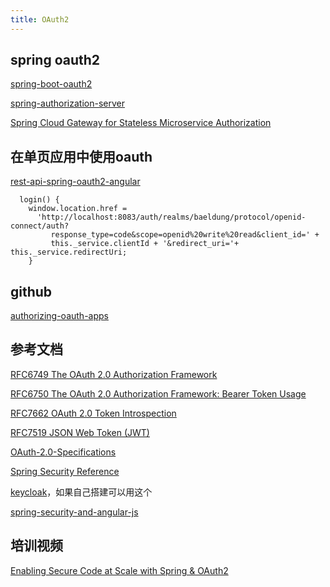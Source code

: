 ```yaml
---
title: OAuth2
---
```


## spring oauth2

[spring-boot-oauth2](https://spring.io/guides/tutorials/spring-boot-oauth2/)

[spring-authorization-server](https://spring.io/blog/2020/04/15/announcing-the-spring-authorization-server)

[Spring Cloud Gateway for Stateless Microservice Authorization](https://www.youtube.com/watch?v=RRMO4oNptoQ&list=PLAdzTan_eSPRlQ8t4TU5c-AB4SHV939M6&index=156)

## 在单页应用中使用oauth

[rest-api-spring-oauth2-angular](https://www.baeldung.com/rest-api-spring-oauth2-angular)

```
  login() {
    window.location.href = 
      'http://localhost:8083/auth/realms/baeldung/protocol/openid-connect/auth?
         response_type=code&scope=openid%20write%20read&client_id=' + 
         this._service.clientId + '&redirect_uri='+ this._service.redirectUri;
    }
```

## github

[authorizing-oauth-apps](https://docs.github.com/en/developers/apps/authorizing-oauth-apps)


## 参考文档
[RFC6749 The OAuth 2.0 Authorization Framework](https://tools.ietf.org/rfc/rfc6749.txt)

[RFC6750 The OAuth 2.0 Authorization Framework: Bearer Token Usage](https://tools.ietf.org/rfc/rfc6750.txt)

[RFC7662 OAuth 2.0 Token Introspection](https://tools.ietf.org/rfc/rfc7662.txt)

[RFC7519 JSON Web Token (JWT)](https://tools.ietf.org/rfc/rfc7519.txt)

[OAuth-2.0-Specifications](https://github.com/spring-projects-experimental/spring-authorization-server/wiki/OAuth-2.0-Specifications)

[Spring Security Reference](https://docs.spring.io/spring-security/site/docs/5.3.4.RELEASE/reference/html5/)

[keycloak](https://www.keycloak.org/)，如果自己搭建可以用这个

[spring-security-and-angular-js](https://spring.io/guides/tutorials/spring-security-and-angular-js/)

## 培训视频

[Enabling Secure Code at Scale with Spring & OAuth2](https://www.youtube.com/watch?v=EBdm683HdAo)

